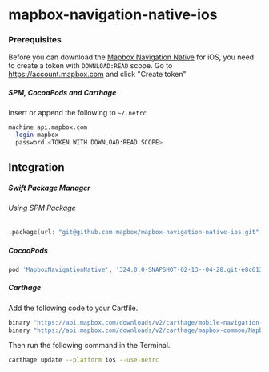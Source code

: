 # mapbox-navigation-native-ios

### Prerequisites

Before you can download the [Mapbox Navigation Native](https://github.com/mapbox/mapbox-navigation-native) for iOS, you need to create a token with `DOWNLOAD:READ` scope.
Go to https://account.mapbox.com and click "Create token"

##### SPM, CocoaPods and Carthage
Insert or append the following to `~/.netrc`

```bash
machine api.mapbox.com
  login mapbox
  password <TOKEN WITH DOWNLOAD:READ SCOPE>
```

## Integration

##### Swift Package Manager

###### Using SPM Package

```swift
.package(url: "git@github.com:mapbox/mapbox-navigation-native-ios.git", from: "324.0.0-SNAPSHOT-02-13--04-28.git-e8c6135-SNAPSHOT.0213T0912Z.6ddeeb1"),
```

##### CocoaPods

```ruby
pod 'MapboxNavigationNative', '324.0.0-SNAPSHOT-02-13--04-28.git-e8c6135-SNAPSHOT.0213T0912Z.6ddeeb1'
```

##### Carthage

Add the following code to your Cartfile.

```bash
binary "https://api.mapbox.com/downloads/v2/carthage/mobile-navigation-native/MapboxNavigationNative.json" == 324.0.0-SNAPSHOT-02-13--04-28.git-e8c6135-SNAPSHOT.0213T0912Z.6ddeeb1
binary "https://api.mapbox.com/downloads/v2/carthage/mapbox-common/MapboxCommon-ios.json" == 24.11.0-SNAPSHOT-02-13--04-28.git-e8c6135
```

Then run the following command in the Terminal.
```bash
carthage update --platform ios --use-netrc
```
